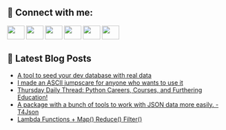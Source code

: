 ## 🔎 Connect with me:
[<img height="32" width="40" src="https://cdn.jsdelivr.net/npm/simple-icons@v5/icons/telegram.svg" />](https://t.me/bullbesh)
[<img height="32" width="40" src="https://cdn.jsdelivr.net/npm/simple-icons@v5/icons/vk.svg" />](https://vk.com/bullbesh)
[<img height="32" width="40" src="https://cdn.jsdelivr.net/npm/simple-icons@v5/icons/twitter.svg" />](https://twitter.com/bullbesh1)
[<img height="32" width="40" src="https://cdn.jsdelivr.net/npm/simple-icons@v5/icons/instagram.svg" />](https://www.instagram.com/bullbesh)
[<img height="32" width="40" src="https://cdn.jsdelivr.net/npm/simple-icons@v5/icons/reddit.svg" />](https://www.reddit.com/user/bullbesh)
[<img height="32" width="40" src="https://cdn.jsdelivr.net/npm/simple-icons@v5/icons/youtube.svg" />](https://www.youtube.com/channel/UCtfjRs6uzgq5mfm8S06WTcg)

## 📕 Latest Blog Posts
<!-- BLOG-POST-LIST:START -->
- [A tool to seed your dev database with real data](https://www.reddit.com/r/Python/comments/udnnag/a_tool_to_seed_your_dev_database_with_real_data/)
- [I made an ASCII jumpscare for anyone who wants to use it](https://www.reddit.com/r/Python/comments/udk3yw/i_made_an_ascii_jumpscare_for_anyone_who_wants_to/)
- [Thursday Daily Thread: Python Careers, Courses, and Furthering Education!](https://www.reddit.com/r/Python/comments/udhlpf/thursday_daily_thread_python_careers_courses_and/)
- [A package with a bunch of tools to work with JSON data more easily. - T4Json](https://www.reddit.com/r/Python/comments/udg1q9/a_package_with_a_bunch_of_tools_to_work_with_json/)
- [Lambda Functions + Map&lpar;&rpar; Reduce&lpar;&rpar; Filter&lpar;&rpar;](https://www.reddit.com/r/Python/comments/ude784/lambda_functions_map_reduce_filter/)
<!-- BLOG-POST-LIST:END -->
